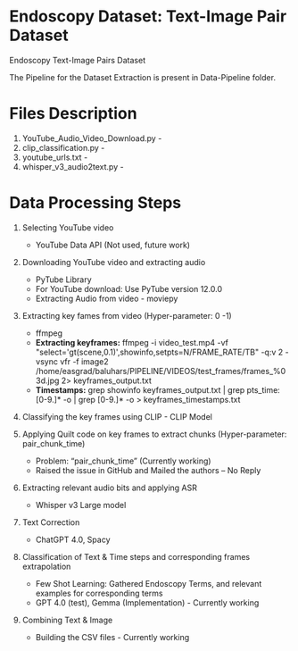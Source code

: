 # Endoscopy Dataset: Text-Image Pair Dataset
Endoscopy Text-Image Pairs Dataset

The Pipeline for the Dataset Extraction is present in Data-Pipeline folder.

# Files Description
1. YouTube_Audio_Video_Download.py -
2. clip_classification.py - 
3. youtube_urls.txt -
4. whisper_v3_audio2text.py - 

# Data Processing Steps
1. Selecting YouTube video
   * YouTube Data API (Not used, future work)
2. Downloading YouTube video and extracting audio
   * PyTube Library
   * For YouTube download: Use PyTube version 12.0.0
   * Extracting Audio from video - moviepy
3. Extracting key fames from video (Hyper-parameter: 0 -1)
    * ffmpeg
    * **Extracting keyframes:** ffmpeg -i video_test.mp4 -vf "select='gt(scene,0.1)',showinfo,setpts=N/FRAME_RATE/TB" -q:v 2 -vsync vfr -f image2 /home/easgrad/baluhars/PIPELINE/VIDEOS/test_frames/frames_%03d.jpg 2> keyframes_output.txt
    * **Timestamps:** grep showinfo keyframes_output.txt | grep pts_time:[0-9.]* -o | grep [0-9.]* -o > keyframes_timestamps.txt

4. Classifying the key frames using CLIP - CLIP Model
5. Applying Quilt code on key frames to extract chunks (Hyper-parameter: pair_chunk_time)
    * Problem: “pair_chunk_time” (Currently working)
    * Raised the issue in GitHub and Mailed the authors – No Reply
6. Extracting relevant audio bits and applying ASR
    * Whisper v3 Large model
7. Text Correction
    * ChatGPT 4.0, Spacy
8. Classification of Text & Time steps and corresponding frames extrapolation
    * Few Shot Learning: Gathered Endoscopy Terms, and relevant examples for corresponding terms
    * GPT 4.0 (test), Gemma (Implementation) - Currently working
9. Combining Text & Image
    * Building the CSV files - Currently working







